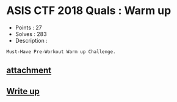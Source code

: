 # ASIS CTF 2018 Quals : Warm up

- Points : 27
- Solves : 283
- Description :
```
Must-Have Pre-Workout Warm up Challenge.
```

## [attachment](Warm_up.7z)

## [Write up](writeup.md)
